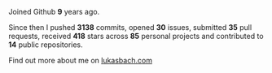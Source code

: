 Joined Github **9** years ago.

Since then I pushed **3138** commits, opened **30** issues, submitted **35** pull requests, received **418** stars across **85** personal projects and contributed to **14** public repositories.

Find out more about me on [lukasbach.com](https://lukasbach.com)

